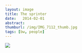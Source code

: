 ```yaml
---
layout: image
title: The sprinter
date:   2014-02-01
abstract: 
thumburl: /img/IMG_7112_thumb.jpg
tags: [bw, people]
---
```

![](/img/IMG_7112.jpg)

